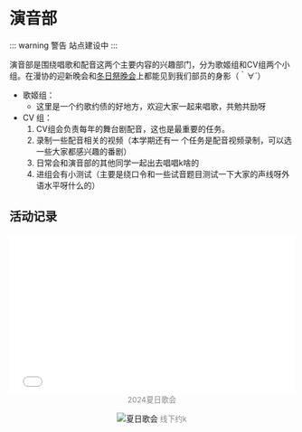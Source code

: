# 演音部

::: warning 警告
站点建设中
:::

演音部是围绕唱歌和配音这两个主要内容的兴趣部门，分为歌姬组和CV组两个小组。在漫协的迎新晚会和[冬日祭晚会](/activity/2024/winter-festival)上都能见到我们部员的身影（｀∀´）

- 歌姬组：
  - 这里是一个约歌约债的好地方，欢迎大家一起来唱歌，共勉共励呀
- CV 组：
  1. CV组会负责每年的舞台剧配音，这也是最重要的任务。
  2. 录制一些配音相关的视频（本学期还有一 个任务是配音视频录制，可以选一些大家都感兴趣的番剧）
  3. 日常会和演音部的其他同学一起出去唱唱k啥的
  4. 进组会有小测试（主要是绕口令和一些试音题目测试一下大家的声线呀外语水平呀什么的）

## 活动记录

<p align="center">
  <iframe
    src="//player.bilibili.com/player.html?isOutside=true&aid=113116939617458&bvid=BV11F4BerEAy&cid=25820202444&p=1&autoplay=0"
    allowfullscreen="true"
    style="width:100%;aspect-ratio:16/9;max-width:700px;border:none;"
  ></iframe>
  <span style="font-size: 0.95em; color: #888;">2024夏日歌会</span>
</p>

<p align="center">
  <img src="/department/va/k.png" alt="夏日歌会" style="max-width:100%;">
  <span style="font-size: 0.95em; color: #888;">线下约k</span>
</p>